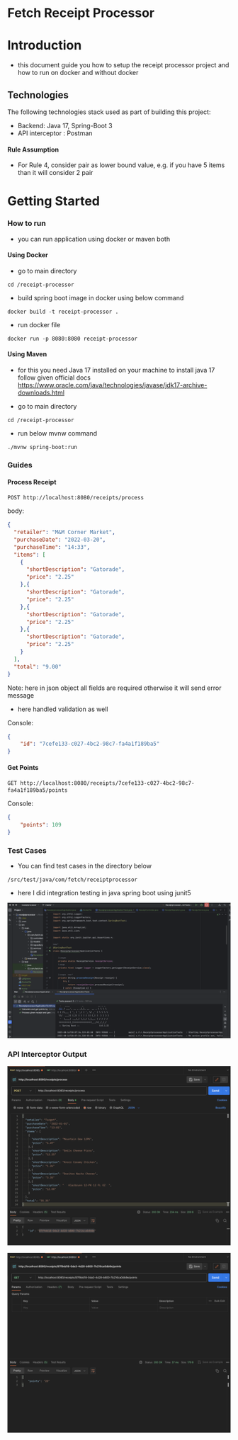 # Fetch Receipt Processor

# Introduction

- this document guide you how to setup the receipt processor project and how to run on docker and without docker

## Technologies

The following technologies stack used as part of building this project:

* Backend: Java 17, Spring-Boot 3
* API interceptor : Postman

#### Rule Assumption
- For Rule 4, consider pair as lower bound value, e.g. if you have 5 items than it will consider 2 pair 

# Getting Started

### How to run
- you can run application using docker or maven both
#### Using Docker
* go to main directory
```
cd /receipt-processor
```
* build spring boot image in docker using below command
```
docker build -t receipt-processor .
```
* run docker file
```
docker run -p 8080:8080 receipt-processor
```
#### Using Maven
- for this you need Java 17 installed on your machine to install java 17 follow given official docs
  https://www.oracle.com/java/technologies/javase/jdk17-archive-downloads.html
* go to main directory
```
cd /receipt-processor
```
* run below mvnw command
```
./mvnw spring-boot:run
```

### Guides

#### Process Receipt
```curl
POST http://localhost:8080/receipts/process
```
body:
```json
{
  "retailer": "M&M Corner Market",
  "purchaseDate": "2022-03-20",
  "purchaseTime": "14:33",
  "items": [
    {
      "shortDescription": "Gatorade",
      "price": "2.25"
    },{
      "shortDescription": "Gatorade",
      "price": "2.25"
    },{
      "shortDescription": "Gatorade",
      "price": "2.25"
    },{
      "shortDescription": "Gatorade",
      "price": "2.25"
    }
  ],
  "total": "9.00"
}
```
Note: here in json object all fields are required otherwise it will send error message
- here handled validation as well

Console:
```json
{
    "id": "7cefe133-c027-4bc2-98c7-fa4a1f189ba5"
}
```

#### Get Points
```curl
GET http://localhost:8080/receipts/7cefe133-c027-4bc2-98c7-fa4a1f189ba5/points
```
Console:
```json
{
    "points": 109
}
```
### Test Cases
- You can find test cases in the directory below
```
/src/test/java/com/fetch/receiptprocessor
```
- here I did integration testing in java spring boot using junit5

![Screenshot 2023-08-16 at 8.08.20 PM.png](Screenshot%202023-08-16%20at%208.08.20%20PM.png)

### API Interceptor Output

![Screenshot 2023-08-16 at 1.42.22 PM.png](Screenshot%202023-08-16%20at%201.42.22%20PM.png)

![Screenshot 2023-08-16 at 1.42.39 PM.png](Screenshot%202023-08-16%20at%201.42.39%20PM.png)